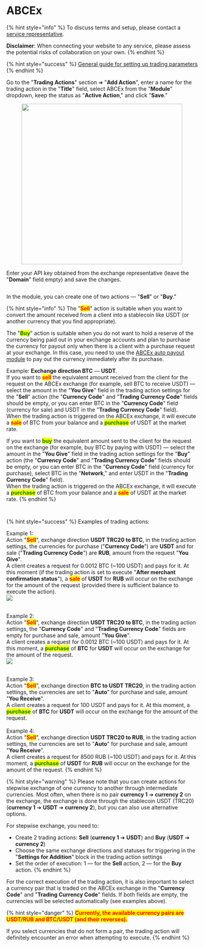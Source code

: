 # ABCEx

{% hint style="info" %}
To discuss terms and setup, please contact a [service representative](https://t.me/ABCEX_API_support).

**Disclaimer**: When connecting your website to any service, please assess the potential risks of collaboration on your own.
{% endhint %}

{% hint style="success" %}
[General guide for setting up trading parameters](https://premium.gitbook.io/main/osnovnye-nastroiki/modul-torgovye-deistviya/sozdanie-torgovogo-deistviya/parametry-torgovykh-deistvii)
{% endhint %}

Go to the "**Trading Actions**" section ➔ "**Add Action**", enter a name for the trading action in the "**Title**" field, select ABCEx from the "**Module**" dropdown, keep the status as "**Active Action**," and click "**Save**."

<figure><img src="../../../.gitbook/assets/image (48).png" alt="" width="422"><figcaption></figcaption></figure>

Enter your API key obtained from the exchange representative (leave the "**Domain**" field empty) and save the changes.

<figure><img src="../../../.gitbook/assets/image (45).png" alt=""><figcaption></figcaption></figure>

In the module, you can create one of two actions — "**Sell**" or "**Buy**."

{% hint style="info" %}
The "<mark style="color:red;">**Sell**</mark>" action is suitable when you want to convert the amount received from a client into a stablecoin like USDT (or another currency that you find appropriate).

The "<mark style="color:green;">**Buy**</mark>" action is suitable when you do not want to hold a reserve of the currency being paid out in your exchange accounts and plan to purchase the currency for payout only when there is a client with a purchase request at your exchange. In this case, you need to use the [ABCEx auto payout module](https://premium.gitbook.io/main/osnovnye-nastroiki/merchanty-i-avtovyplaty/avtovyplaty/abcex) to pay out the currency immediately after its purchase.

Example: **Exchange direction BTC** — **USDT**.\
If you want to <mark style="color:red;">**sell**</mark> the equivalent amount received from the client for the request on the ABCEx exchange (for example, sell BTC to receive USDT) — select the amount in the "**You Give**" field in the trading action settings for the "**Sell**" action (the "**Currency Code**" and "**Trading Currency Code**" fields should be empty, or you can enter BTC in the "**Currency Code**" field (currency for sale) and USDT in the "**Trading Currency Code**" field).\
When the trading action is triggered on the ABCEx exchange, it will execute a <mark style="color:red;">**sale**</mark> of BTC from your balance and a <mark style="color:green;">**purchase**</mark> of USDT at the market rate.

If you want to <mark style="color:green;">**buy**</mark> the equivalent amount sent to the client for the request on the exchange (for example, buy BTC by paying with USDT) — select the amount in the "**You Give**" field in the trading action settings for the "**Buy**" action (the "**Currency Code**" and "**Trading Currency Code**" fields should be empty, or you can enter BTC in the "**Currency Code**" field (currency for purchase), select BTC in the "**Network**," and enter USDT in the "**Trading Currency Code**" field).\
When the trading action is triggered on the ABCEx exchange, it will execute a <mark style="color:green;">**purchase**</mark> of BTC from your balance and a <mark style="color:red;">**sale**</mark> of USDT at the market rate.
{% endhint %}

<div><figure><img src="../../../.gitbook/assets/image (2248).png" alt=""><figcaption></figcaption></figure> <figure><img src="../../../.gitbook/assets/image (2249).png" alt=""><figcaption></figcaption></figure></div>

{% hint style="success" %}
Examples of trading actions:

Example 1:\
Action "<mark style="color:red;">**Sell**</mark>", exchange direction **USDT TRC20 to BTC**, in the trading action settings, the currencies for purchase ("**Currency Code**") are **USDT** and for sale ("**Trading Currency Code**") are **RUB**, amount from the request "**You Give**".\
A client creates a request for 0.0012 BTC (~100 USDT) and pays for it. At this moment (if the trading action is set to execute "**After merchant confirmation status**"), a <mark style="color:red;">**sale**</mark> of **USDT** for **RUB** will occur on the exchange for the amount of the request (provided there is sufficient balance to execute the action).\
![](<../../../.gitbook/assets/image (46).png>)

\
Example 2:\
Action "<mark style="color:red;">**Sell**</mark>", exchange direction **USDT TRC20 to BTC**, in the trading action settings, the "**Currency Code**" and "**Trading Currency Code**" fields are empty for purchase and sale, amount "**You Give**".\
A client creates a request for 0.0012 BTC (~100 USDT) and pays for it. At this moment, a <mark style="color:green;">**purchase**</mark> of **BTC** for **USDT** will occur on the exchange for the amount of the request.\
![](<../../../.gitbook/assets/image (47).png>)

\
Example 3:\
Action "<mark style="color:red;">**Sell**</mark>", exchange direction **BTC to USDT TRC20**, in the trading action settings, the currencies are set to "**Auto**" for purchase and sale, amount "**You Receive**".\
A client creates a request for 100 USDT and pays for it. At this moment, a <mark style="color:green;">**purchase**</mark> of **BTC** for **USDT** will occur on the exchange for the amount of the request.\
\
Example 4:\
Action "<mark style="color:red;">**Sell**</mark>", exchange direction **USDT TRC20 to RUB**, in the trading action settings, the currencies are set to "**Auto**" for purchase and sale, amount "**You Receive**".\
A client creates a request for 8500 RUB (~100 USDT) and pays for it. At this moment, a <mark style="color:green;">**purchase**</mark> of **USDT** for **RUB** will occur on the exchange for the amount of the request.
{% endhint %}

{% hint style="warning" %}
Please note that you can create actions for stepwise exchange of one currency to another through intermediate currencies. Most often, when there is no pair **currency 1** ➔ **currency 2** on the exchange, the exchange is done through the stablecoin USDT (TRC20) (**currency 1** ➔ **USDT** ➔ **currency 2**), but you can also use alternative options.

For stepwise exchange, you need to:

* Create 2 trading actions: **Sell** (**currency 1** ➔ **USDT**) and **Buy** (**USDT** ➔ **currency 2**)
* Choose the same exchange directions and statuses for triggering in the "**Settings for Addition**" block in the trading action settings
* Set the order of execution: 1 — for the **Sell** action, 2 — for the **Buy** action.
{% endhint %}

For the correct execution of the trading action, it is also important to select a currency pair that is traded on the ABCEx exchange in the "**Currency Code**" and "**Trading Currency Code**" fields. If both fields are empty, the currencies will be selected automatically (see examples above).

{% hint style="danger" %}
<mark style="color:red;">**Currently, the available currency pairs are USDT/RUB and BTC/USDT (and their reverses).**</mark>

If you select currencies that do not form a pair, the trading action will definitely encounter an error when attempting to execute.
{% endhint %}